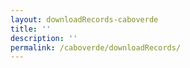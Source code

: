 ```yaml
---
layout: downloadRecords-caboverde
title: ''
description: ''
permalink: /caboverde/downloadRecords/
---
```

